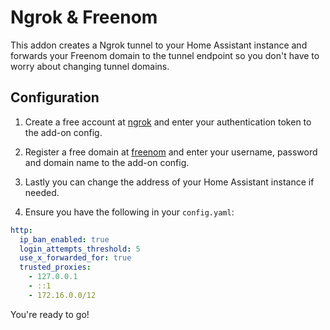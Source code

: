 # Ngrok & Freenom

This addon creates a Ngrok tunnel to your Home Assistant instance and forwards your Freenom domain to the tunnel endpoint so you don't have to worry about changing tunnel domains.

## Configuration

1. Create a free account at [ngrok](https://dashboard.ngrok.com/get-started/setup) and enter your authentication token to the add-on config.

2. Register a free domain at [freenom](https://www.freenom.com/de/index.html) and enter your username, password and domain name to the add-on config.

3. Lastly you can change the address of your Home Assistant instance if needed.

4. Ensure you have the following in your `config.yaml`:
```yaml
http:
  ip_ban_enabled: true
  login_attempts_threshold: 5
  use_x_forwarded_for: true
  trusted_proxies:
    - 127.0.0.1
    - ::1
    - 172.16.0.0/12
```

You're ready to go!
